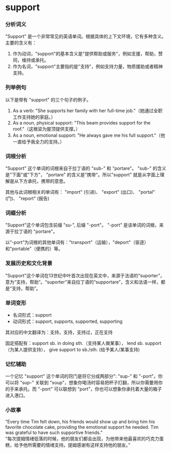 # support

### 分析词义

  

"Support" 是一个非常常见的英语单词。根据具体的上下文环境，它有多种含义。主要的含义有：

  

1.  作为动词，"support"的基本含义是"提供帮助或服务"，例如支援，帮助，赞同，维持或承托。
2.  作为名词，"support"主要指的是"支持"，例如支持力量，物质援助或者精神支持。

  

### 列举例句

  

以下是带有 "support" 的三个句子的例子。

  

1.  As a verb: "She supports her family with her full-time job."（她通过全职工作支持她的家庭。）
2.  As a noun, physical support: "This beam provides support for the roof."（这根梁为屋顶提供支撑。）
3.  As a noun, emotional support: "He always gave me his full support."（他一直给予我全力的支持。）

  

### 词根分析

  

"Support" 这个单词的词根来自于拉丁语的 "sub-" 和 "portare"。 "sub-" 的含义是"下面"或"下方"， "portare" 的含义是"携带"。所以"support" 就是从字面上理解是从下方承托，携带的意思。

  

其他与此词根相关的单词有： "import" (引进)、 "export" (出口)、 "portal" (门)、 "report" (报告)

  

### 词缀分析

  

"Support"这个单词包含前缀 "su-", 后缀 "-port"。 "-port" 是该单词的词根，来源于拉丁语的 "portare"。

  

以“-port”为词根的其他单词有："transport"（运输），"deport"（驱逐）和"portable"（便携的）等。

  

### 发展历史和文化背景

  

"Support"这个单词在13世纪中叶首次出现在英文中，来源于法语的“suporter”，意为“支持，帮助”。“suporter”来自拉丁语的“supportare”，含义和法语一样，都是“支持，帮助”。

  

### 单词变形

  

*   名词形式：support
*   动词形式：support, supports, supported, supporting

  

其对应的中文翻译为：支持，支持，支持过，正在支持

  

固定搭配有：support sb. in doing sth.（支持某人做某事）， lend sb. support（为某人提供支持）， give support to sb./sth. (给予某人/某事支持)

  

### 记忆辅助

  

一个记忆 "support" 这个单词的窍门是将它分成两部分": "sup-" 和 "-port"。你可以将 "sup-" 关联到 "soup"，想象你喝汤时容易把杯子打翻，所以你需要用你的手来承托。而 "-port" 可以联想到 "port"，你也可以想象你承托着大量的箱子进入港口。

  

### 小故事

  

“Every time Tim felt down, his friends would show up and bring him his favorite chocolate cake, providing the emotional support he needed. Tim was grateful to have such supportive friends.”  
“每次提姆情绪低落的时候，他的朋友们都会出现，为他带来他最喜欢的巧克力蛋糕，给予他所需要的情绪支持。提姆感谢有这样支持他的朋友。”
